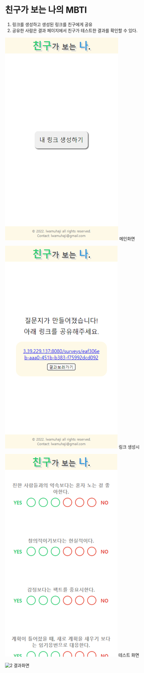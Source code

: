# 친구가 보는 나의 MBTI

1. 링크를 생성하고 생성된 링크를 친구에게 공유
2. 공유한 사람은 결과 페이지에서 친구가 테스트한 결과를 확인할 수 있다.

![1](./resources/%EC%A0%9C%EB%AA%A9%20%EC%97%86%EC%9D%8C.png)
메인화면

![2](./resources/%EC%A0%9C%EB%AA%A9%20%EC%97%86%EC%9D%8C2.png)
링크 생성시

![2](./resources/%EC%A0%9C%EB%AA%A9%20%EC%97%86%EC%9D%8C4.png)
테스트 화면

![2](./resources/%EC%A0%9C%EB%AA%A9%20%EC%97%86%EC%9D%8C3.png)
결과화면
